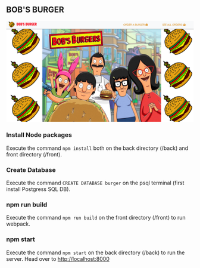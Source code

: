 ## BOB'S BURGER
![Screenshot of Bob's BUrger](./back/public/img/Screenshot.png)

### Install Node packages
Execute the command `npm install`  both on the back directory (/back) and front directory (/front).

### Create Database
Execute the command `CREATE DATABASE burger` on the psql terminal (first install Postgress SQL DB).

### npm run build
Execute the command `npm run build` on the front directory (/front) to run webpack.

### npm start
Execute the command `npm start` on the back directory (/back) to run the server. Head over to [http://localhost:8000](http://localhost:8000)





